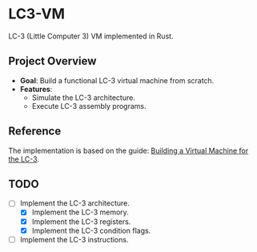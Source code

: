# LC3-VM
LC-3 (Little Computer 3) VM implemented in Rust.

## Project Overview

- **Goal**: Build a functional LC-3 virtual machine from scratch.
- **Features**:
  - Simulate the LC-3 architecture.
  - Execute LC-3 assembly programs.

## Reference

The implementation is based on the guide: [Building a Virtual Machine for the LC-3](https://www.jmeiners.com/lc3-vm/).

## TODO
- [ ] Implement the LC-3 architecture.
  - [x] Implement the LC-3 memory.
  - [x] Implement the LC-3 registers.
  - [x] Implement the LC-3 condition flags.
- [ ] Implement the LC-3 instructions.
